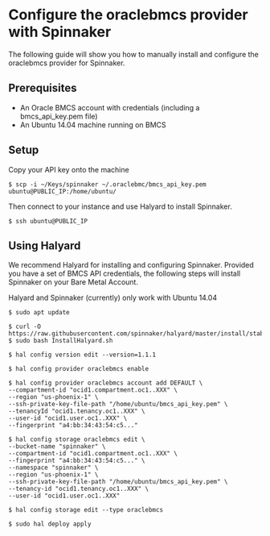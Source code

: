 # Configure the oraclebmcs provider with Spinnaker

The following guide will show you how to manually install and configure the oraclebmcs provider for Spinnaker.

## Prerequisites

* An Oracle BMCS account with credentials (including a bmcs_api_key.pem file)
* An Ubuntu 14.04 machine running on BMCS

## Setup

Copy your API key onto the machine

```
$ scp -i ~/Keys/spinnaker ~/.oraclebmc/bmcs_api_key.pem ubuntu@PUBLIC_IP:/home/ubuntu/
```

Then connect to your instance and use Halyard to install Spinnaker.

```
$ ssh ubuntu@PUBLIC_IP
```

## Using Halyard

We recommend Halyard for installing and configuring Spinnaker. Provided you have a set of BMCS API credentials, 
the following steps will install Spinnaker on your Bare Metal Account. 

Halyard and Spinnaker (currently) only work with Ubuntu 14.04

```
$ sudo apt update

$ curl -O https://raw.githubusercontent.com/spinnaker/halyard/master/install/stable/InstallHalyard.sh
$ sudo bash InstallHalyard.sh

$ hal config version edit --version=1.1.1

$ hal config provider oraclebmcs enable

$ hal config provider oraclebmcs account add DEFAULT \
--compartment-id "ocid1.compartment.oc1..XXX" \
--region "us-phoenix-1" \
--ssh-private-key-file-path "/home/ubuntu/bmcs_api_key.pem" \
--tenancyId "ocid1.tenancy.oc1..XXX" \
--user-id "ocid1.user.oc1..XXX" \
--fingerprint "a4:bb:34:43:54:c5..."

$ hal config storage oraclebmcs edit \
--bucket-name "spinnaker" \
--compartment-id "ocid1.compartment.oc1..XXX" \
--fingerprint "a4:bb:34:43:54:c5..." \
--namespace "spinnaker" \
--region "us-phoenix-1" \
--ssh-private-key-file-path "/home/ubuntu/bmcs_api_key.pem" \
--tenancy-id "ocid1.tenancy.oc1..XXX" \
--user-id "ocid1.user.oc1..XXX"

$ hal config storage edit --type oraclebmcs

$ sudo hal deploy apply
```
